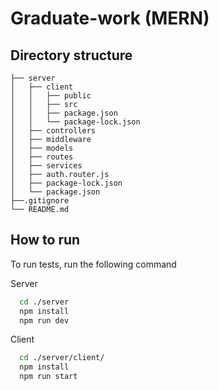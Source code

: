 # Graduate-work (MERN)

## Directory structure

```
├── server
│   ├── client
│   │   ├── public
│   │   ├── src
│   │   ├── package.json 
│   │   └── package-lock.json
│   ├── controllers
│   ├── middleware
│   ├── models
│   ├── routes
│   ├── services
│   ├── auth.router.js
│   ├── package-lock.json
│   └── package.json 
├──.gitignore
└── README.md
```

## How to run 

To run tests, run the following command

Server

```bash
  cd ./server
  npm install
  npm run dev 
```

Client

```bash
  cd ./server/client/
  npm install
  npm run start 
```
